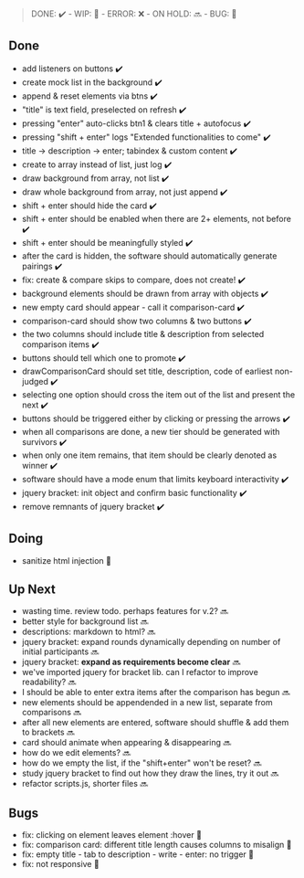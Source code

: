 > DONE: ✔️ - WIP: 💬 - ERROR: ❌ - ON HOLD: 🔜 - BUG: 🐛

## Done

- add listeners on buttons ✔️
- create mock list in the background ✔️
- append & reset elements via btns ✔️
- "title" is text field, preselected on refresh ✔️
- pressing "enter" auto-clicks btn1 & clears title + autofocus ✔️
- pressing "shift + enter" logs "Extended functionalities to come" ✔️
- title -> description -> enter; tabindex & custom content ✔️
- create to array instead of list, just log ✔️
- draw background from array, not list ✔️
- draw whole background from array, not just append ✔️
- shift + enter should hide the card ✔️
- shift + enter should be enabled when there are 2+ elements, not before ✔️
- shift + enter should be meaningfully styled ✔️
- after the card is hidden, the software should automatically generate pairings ✔️
- fix: create & compare skips to compare, does not create! ✔️
- background elements should be drawn from array with objects ✔️
- new empty card should appear - call it comparison-card ✔️
- comparison-card should show two columns & two buttons ✔️
- the two columns should include title & description from selected comparison items ✔️
- buttons should tell which one to promote ✔️
- drawComparisonCard should set title, description, code of earliest non-judged ✔️
- selecting one option should cross the item out of the list and present the next ✔️
- buttons should be triggered either by clicking or pressing the arrows ✔️
- when all comparisons are done, a new tier should be generated with survivors ✔️
- when only one item remains, that item should be clearly denoted as winner ✔️
- software should have a mode enum that limits keyboard interactivity ✔️
- jquery bracket: init object and confirm basic functionality ✔️
- remove remnants of jquery bracket ✔️

## Doing

- sanitize html injection 🐛

## Up Next

- wasting time. review todo. perhaps features for v.2? 🔜
- better style for background list 🔜
- descriptions: markdown to html? 🔜
- jquery bracket: expand rounds dynamically depending on number of initial participants 🔜
- jquery bracket: **expand as requirements become clear** 🔜
- we've imported jquery for bracket lib. can I refactor to improve readability? 🔜
- I should be able to enter extra items after the comparison has begun 🔜
- new elements should be appendended in a new list, separate from comparisons 🔜
- after all new elements are entered, software should shuffle & add them to brackets 🔜
- card should animate when appearing & disappearing 🔜
- how do we edit elements? 🔜
- how do we empty the list, if the "shift+enter" won't be reset? 🔜
- study jquery bracket to find out how they draw the lines, try it out 🔜
- refactor scripts.js, shorter files 🔜

## Bugs

- fix: clicking on element leaves element :hover 🐛
- fix: comparison card: different title length causes columns to misalign 🐛
- fix: empty title - tab to description - write - enter: no trigger 🐛
- fix: not responsive 🐛

